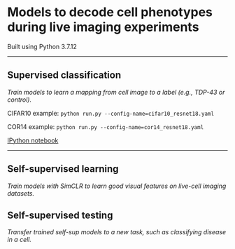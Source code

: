 # Models to decode cell phenotypes during live imaging experiments
Built using Python 3.7.12

---

## Supervised classification

*Train models to learn a mapping from cell image to a label (e.g., TDP-43 or control).*

CIFAR10 example: `python run.py --config-name=cifar10_resnet18.yaml`

COR14 example: `python run.py --config-name=cor14_resnet18.yaml`

[IPython notebook](https://colab.research.google.com/drive/1z_oPHNqNw_e7DCIL6SfvADRCgUA8RrMR)

---

## Self-supervised learning

*Train models with SimCLR to learn good visual features on live-cell imaging datasets.*


## Self-supervised testing

*Transfer trained self-sup models to a new task, such as classifying disease in a cell.*